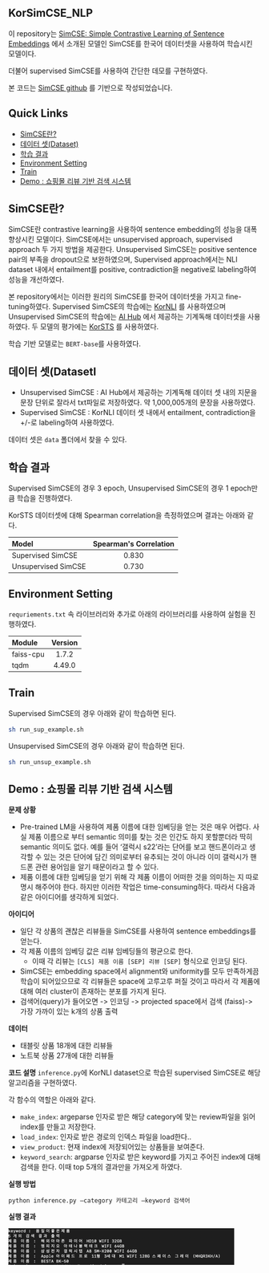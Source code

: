 ## KorSimCSE_NLP

이 repository는 [SimCSE: Simple Contrastive Learning of Sentence Embeddings](https://arxiv.org/abs/2104.08821) 에서 소개된 모델인 SimCSE를 한국어 데이터셋을 사용하여 학습시킨 모델이다.

더불어 supervised SimCSE를 사용하여 간단한 데모를 구현하였다.

본 코드는 [SimCSE github](https://github.com/princeton-nlp/SimCSE) 를 기반으로 작성되었습니다. 

## Quick Links

  - [SimCSE란?](#what_is_simcse)
  - [데이터 셋(Dataset)](#dataset)
  - [학습 결과](#result)
  - [Environment Setting](#use-simcse-with-huggingface)
  - [Train](#citation)
  - [Demo : 쇼핑몰 리뷰 기반 검색 시스템](#demo)

## SimCSE란?

SimCSE란 contrastive learning을 사용하여 sentence embedding의 성능을 대폭 향상시킨 모델이다.
SimCSE에서는 unsupervised approach, supervised approach 두 가지 방법을 제공한다. 
Unsupervised SimCSE는 positive sentence pair의 부족을 dropout으로 보완하였으며, Supervised approach에서는 NLI dataset 내에서 entailment를 positive, contradiction을 negative로 labeling하여 성능을 개선하였다.

본 repository에서는 이러한 원리의 SimCSE를 한국어 데이터셋을 가지고 fine-tuning하였다.
Supervised SimCSE의 학습에는 [KorNLI](https://github.com/kakaobrain/KorNLUDatasets) 를 사용하였으며 Unsupervised SimCSE의 학습에는 [AI Hub](https://aihub.or.kr/aihub-data/natural-language/about) 에서 제공하는 기계독해 데이터셋을 사용하였다.
두 모델의 평가에는 [KorSTS](https://github.com/kakaobrain/KorNLUDatasets) 를 사용하였다.

학습 기반 모델로는 `BERT-base`를 사용하였다.

## 데이터 셋(DatasetI
* Unsupervised SimCSE : AI Hub에서 제공하는 기계독해 데이터 셋 내의 지문을 문장 단위로 잘라서 txt파일로 저장하였다. 약 1,000,005개의 문장을 사용하였다.
* Supervised SimCSE : KorNLI 데이터 셋 내에서 entailment, contradiction을 +/-로 labeling하여 사용하였다. 

데이터 셋은 `data` 폴더에서 찾을 수 있다. 

## 학습 결과

Supervised SimCSE의 경우 3 epoch, Unsupervised SimCSE의 경우 1 epoch만큼 학습을 진행하였다. 

KorSTS 데이터셋에 대해 Spearman correlation을 측정하였으며 결과는 아래와 같다.

| Model                 | Spearman's Correlation |
|:----------------------|:----------------------:|
| Supervised SimCSE     |         0.830          |
| Unsupervised SimCSE   |         0.730          |

## Environment Setting

 `requriements.txt` 속 라이브러리와 추가로 아래의 라이브러리를 사용하여 실험을 진행하였다.

| Module       | Version |
|:-------------|:-------:|
| faiss-cpu    |  1.7.2  ||
| tqdm         | 4.49.0  |


## Train
Supervised SimCSE의 경우 아래와 같이 학습하면 된다.
```bash
sh run_sup_example.sh
```

Unsupervised SimCSE의 경우 아래와 같이 학습하면 된다.
```bash
sh run_unsup_example.sh
```

## Demo : 쇼핑몰 리뷰 기반 검색 시스템

**문제 상황**
* Pre-trained LM을 사용하여 제품 이름에 대한 임베딩을 얻는 것은 매우 어렵다. 사실 제품 이름으로 부터 semantic 의미를 찾는 것은 인간도 하지 못할뿐더라 딱히 semantic 의미도 없다. 예를 들어 ‘갤럭시 s22’라는 단어를 보고 핸드폰이라고 생각할 수 있는 것은 단어에 담긴 의미로부터 유추되는 것이 아니라 이미 갤럭시가 핸드폰 관련 용어임을 알기 때문이라고 할 수 있다. 
* 제품 이름에 대한 임베딩을 얻기 위해 각 제품 이름이 어떠한 것을 의미하는 지 따로 명시 해주어야 한다. 하지만 이러한 작업은 time-consuming하다. 따라서 다음과 같은 아이디어를 생각하게 되었다.

**아이디어**
* 일단 각 상품의 괜찮은 리뷰들을 SimCSE를 사용하여 sentence embeddings를 얻는다.
* 각 제품 이름의 임베딩 값은 리뷰 임베딩들의 평균으로 한다. 
  * 이때 각 리뷰는 `[CLS] 제품 이름 [SEP] 리뷰 [SEP]` 형식으로 인코딩 된다.
* SimCSE는 embedding space에서 alignment와 uniformity를 모두 만족하게끔 학습이 되어있으므로 각 리뷰들은 space에 고루고루 퍼질 것이고 따라서 각 제품에 대해 여러 cluster이 존재하는 분포를 가지게 된다.
* 검색어(query)가 들어오면 -> 인코딩 -> projected space에서 검색 (faiss)-> 가장 가까이 있는 k개의 상품 출력

**데이터**
* 태블릿 상품 18개에 대한 리뷰들 
* 노트북 상품 27개에 대한 리뷰들

**코드 설명**
 `inference.py`에 KorNLI dataset으로 학습된 supervised SimCSE로 해당 알고리즘을 구현하였다.

각 함수의 역할은 아래와 같다.
* `make_index`: argeparse 인자로 받은 해당 category에 맞는 review파일을 읽어 index를 만들고 저장한다.
* `load_index`: 인자로 받은 경로의 인덱스 파일을 load한다..
* `view_product`: 현재 index에 저장되어있는 상품들을 보여준다.
* `keyword_search`: argparse 인자로 받은 keyword를 가지고 주어진 index에 대해 검색을 한다. 이때 top 5개의 결과만을 가져오게 하였다.

**실행 방법**

`python inference.py –category 카테고리 –keyword 검색어`

**실행 결과**

![img.png](img.png)
